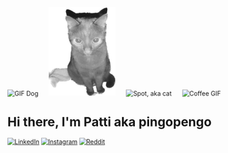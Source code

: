 
<div>
    <img alt="GIF Dog" height="200" width="150" src="https://media.giphy.com/media/QzmG5IUWtuZxQTeRfm/giphy.gif" style="margin-right: 20px">
    <img alt="Vigil, aka cat" height="200" width="150" src="Vigil.png" style="margin-right: 20px" />
    <img alt="Spot, aka cat" height="200" width="300" src="SpotEcke.png" style="margin-right: 20px" />
    <img alt="Coffee GIF" height="200" width="200" src="https://media.giphy.com/media/ND4ntvGe47jmpk86fS/giphy.gif" style="margin-right: 20px">
</div>

# Hi there, I'm Patti aka pingopengo



<a href="https://www.linkedin.com/in/patricia-vernau-a71b4b228/" target="_blank">
    <img src="https://img.shields.io/badge/-LinkedIn-0077B5?style=flat&logo=Linkedin&logoColor=white" alt="LinkedIn"></a>
<a href="https://www.instagram.com/pingopengo/" target="_blank">
    <img src="https://img.shields.io/badge/-Instagram-E4405F?style=flat&logo=Instagram&logoColor=white" alt="Instagram"></a>
<a href="https://www.reddit.com/user/pingopengo" target="_blank">
    <img src="https://img.shields.io/badge/-Reddit-FF4500?style=flat&logo=Reddit&logoColor=white" alt="Reddit"></a> 
